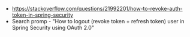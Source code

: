- https://stackoverflow.com/questions/21992201/how-to-revoke-auth-token-in-spring-security
- Search promp - "How to logout (revoke token + refresh token) user in Spring Security using OAuth 2.0"